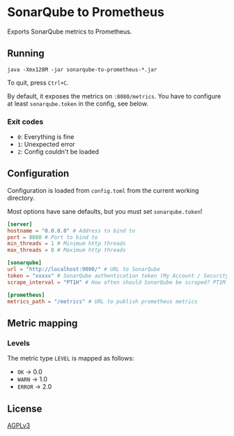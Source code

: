 # SonarQube to Prometheus

Exports SonarQube metrics to Prometheus.

## Running

```shell
java -Xmx128M -jar sonarqube-to-prometheus-*.jar
```

To quit, press `Ctrl+C`.

By default, it exposes the metrics on `:8080/metrics`. You have to configure at least `sonarqube.token` in the config,
see below.

### Exit codes

* `0`: Everything is fine
* `1`: Unexpected error
* `2`: Config couldn't be loaded

## Configuration

Configuration is loaded from `config.toml` from the current working directory.

Most options have sane defaults, but you must set `sonarqube.token`!

```toml
[server]
hostname = "0.0.0.0" # Address to bind to
port = 8080 # Port to bind to
min_threads = 1 # Minimum http threads
max_threads = 8 # Maximum http threads

[sonarqube]
url = "http://localhost:9000/" # URL to SonarQube
token = "xxxxx" # SonarQube authentication token (My Account / Security) 
scrape_interval = "PT1H" # How often should SonarQube be scraped? PT1M is 1 minute, PT1H is 1 hour, etc. See https://docs.oracle.com/en/java/javase/11/docs/api/java.base/java/time/Duration.html#parse(java.lang.CharSequence)

[prometheus]
metrics_path = "/metrics" # URL to publish prometheus metrics
```

## Metric mapping

### Levels

The metric type `LEVEL` is mapped as follows:

* `OK` -> 0.0
* `WARN` -> 1.0
* `ERROR` -> 2.0

## License

[AGPLv3](https://www.gnu.org/licenses/agpl-3.0.txt)
